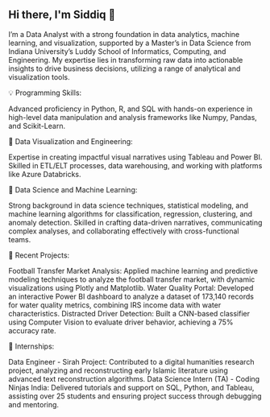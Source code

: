 ## Hi there, I'm Siddiq 👋

I’m a Data Analyst with a strong foundation in data analytics, machine learning, and visualization, supported by a Master’s in Data Science from Indiana University’s Luddy School of Informatics, Computing, and Engineering. My expertise lies in transforming raw data into actionable insights to drive business decisions, utilizing a range of analytical and visualization tools.

💡 Programming Skills:

Advanced proficiency in Python, R, and SQL with hands-on experience in high-level data manipulation and analysis frameworks like Numpy, Pandas, and Scikit-Learn.

🚀 Data Visualization and Engineering:

Expertise in creating impactful visual narratives using Tableau and  Power BI.
Skilled in ETL/ELT processes, data warehousing, and working with platforms like Azure Databricks.

🧠 Data Science and Machine Learning:

Strong background in data science techniques, statistical modeling, and machine learning algorithms for classification, regression, clustering, and anomaly detection.
Skilled in crafting data-driven narratives, communicating complex analyses, and collaborating effectively with cross-functional teams.

🚀 Recent Projects:

Football Transfer Market Analysis: Applied machine learning and predictive modeling techniques to analyze the football transfer market, with dynamic visualizations using Plotly and Matplotlib.
Water Quality Portal: Developed an interactive Power BI dashboard to analyze a dataset of 173,140 records for water quality metrics, combining IRS income data with water characteristics.
Distracted Driver Detection: Built a CNN-based classifier using Computer Vision to evaluate driver behavior, achieving a 75% accuracy rate.

💼 Internships:

Data Engineer - Sirah Project: Contributed to a digital humanities research project, analyzing and reconstructing early Islamic literature using advanced text reconstruction algorithms.
Data Science Intern (TA) - Coding Ninjas India: Delivered tutorials and support on SQL, Python, and Tableau, assisting over 25 students and ensuring project success through debugging and mentoring.
